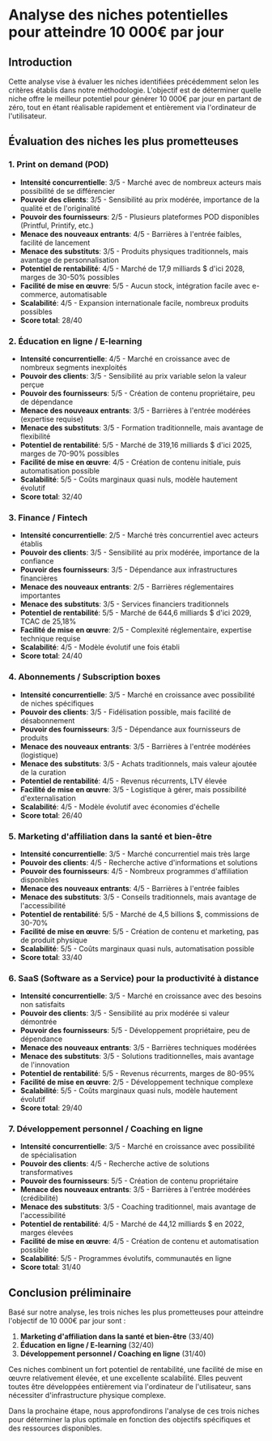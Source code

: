 # Analyse des niches potentielles pour atteindre 10 000€ par jour

## Introduction

Cette analyse vise à évaluer les niches identifiées précédemment selon les critères établis dans notre méthodologie. L'objectif est de déterminer quelle niche offre le meilleur potentiel pour générer 10 000€ par jour en partant de zéro, tout en étant réalisable rapidement et entièrement via l'ordinateur de l'utilisateur.

## Évaluation des niches les plus prometteuses

### 1. Print on demand (POD)
- **Intensité concurrentielle**: 3/5 - Marché avec de nombreux acteurs mais possibilité de se différencier
- **Pouvoir des clients**: 3/5 - Sensibilité au prix modérée, importance de la qualité et de l'originalité
- **Pouvoir des fournisseurs**: 2/5 - Plusieurs plateformes POD disponibles (Printful, Printify, etc.)
- **Menace des nouveaux entrants**: 4/5 - Barrières à l'entrée faibles, facilité de lancement
- **Menace des substituts**: 3/5 - Produits physiques traditionnels, mais avantage de personnalisation
- **Potentiel de rentabilité**: 4/5 - Marché de 17,9 milliards $ d'ici 2028, marges de 30-50% possibles
- **Facilité de mise en œuvre**: 5/5 - Aucun stock, intégration facile avec e-commerce, automatisable
- **Scalabilité**: 4/5 - Expansion internationale facile, nombreux produits possibles
- **Score total**: 28/40

### 2. Éducation en ligne / E-learning
- **Intensité concurrentielle**: 4/5 - Marché en croissance avec de nombreux segments inexploités
- **Pouvoir des clients**: 3/5 - Sensibilité au prix variable selon la valeur perçue
- **Pouvoir des fournisseurs**: 5/5 - Création de contenu propriétaire, peu de dépendance
- **Menace des nouveaux entrants**: 3/5 - Barrières à l'entrée modérées (expertise requise)
- **Menace des substituts**: 3/5 - Formation traditionnelle, mais avantage de flexibilité
- **Potentiel de rentabilité**: 5/5 - Marché de 319,16 milliards $ d'ici 2025, marges de 70-90% possibles
- **Facilité de mise en œuvre**: 4/5 - Création de contenu initiale, puis automatisation possible
- **Scalabilité**: 5/5 - Coûts marginaux quasi nuls, modèle hautement évolutif
- **Score total**: 32/40

### 3. Finance / Fintech
- **Intensité concurrentielle**: 2/5 - Marché très concurrentiel avec acteurs établis
- **Pouvoir des clients**: 3/5 - Sensibilité au prix modérée, importance de la confiance
- **Pouvoir des fournisseurs**: 3/5 - Dépendance aux infrastructures financières
- **Menace des nouveaux entrants**: 2/5 - Barrières réglementaires importantes
- **Menace des substituts**: 3/5 - Services financiers traditionnels
- **Potentiel de rentabilité**: 5/5 - Marché de 644,6 milliards $ d'ici 2029, TCAC de 25,18%
- **Facilité de mise en œuvre**: 2/5 - Complexité réglementaire, expertise technique requise
- **Scalabilité**: 4/5 - Modèle évolutif une fois établi
- **Score total**: 24/40

### 4. Abonnements / Subscription boxes
- **Intensité concurrentielle**: 3/5 - Marché en croissance avec possibilité de niches spécifiques
- **Pouvoir des clients**: 3/5 - Fidélisation possible, mais facilité de désabonnement
- **Pouvoir des fournisseurs**: 3/5 - Dépendance aux fournisseurs de produits
- **Menace des nouveaux entrants**: 3/5 - Barrières à l'entrée modérées (logistique)
- **Menace des substituts**: 3/5 - Achats traditionnels, mais valeur ajoutée de la curation
- **Potentiel de rentabilité**: 4/5 - Revenus récurrents, LTV élevée
- **Facilité de mise en œuvre**: 3/5 - Logistique à gérer, mais possibilité d'externalisation
- **Scalabilité**: 4/5 - Modèle évolutif avec économies d'échelle
- **Score total**: 26/40

### 5. Marketing d'affiliation dans la santé et bien-être
- **Intensité concurrentielle**: 3/5 - Marché concurrentiel mais très large
- **Pouvoir des clients**: 4/5 - Recherche active d'informations et solutions
- **Pouvoir des fournisseurs**: 4/5 - Nombreux programmes d'affiliation disponibles
- **Menace des nouveaux entrants**: 4/5 - Barrières à l'entrée faibles
- **Menace des substituts**: 3/5 - Conseils traditionnels, mais avantage de l'accessibilité
- **Potentiel de rentabilité**: 5/5 - Marché de 4,5 billions $, commissions de 30-70%
- **Facilité de mise en œuvre**: 5/5 - Création de contenu et marketing, pas de produit physique
- **Scalabilité**: 5/5 - Coûts marginaux quasi nuls, automatisation possible
- **Score total**: 33/40

### 6. SaaS (Software as a Service) pour la productivité à distance
- **Intensité concurrentielle**: 3/5 - Marché en croissance avec des besoins non satisfaits
- **Pouvoir des clients**: 3/5 - Sensibilité au prix modérée si valeur démontrée
- **Pouvoir des fournisseurs**: 5/5 - Développement propriétaire, peu de dépendance
- **Menace des nouveaux entrants**: 3/5 - Barrières techniques modérées
- **Menace des substituts**: 3/5 - Solutions traditionnelles, mais avantage de l'innovation
- **Potentiel de rentabilité**: 5/5 - Revenus récurrents, marges de 80-95%
- **Facilité de mise en œuvre**: 2/5 - Développement technique complexe
- **Scalabilité**: 5/5 - Coûts marginaux quasi nuls, modèle hautement évolutif
- **Score total**: 29/40

### 7. Développement personnel / Coaching en ligne
- **Intensité concurrentielle**: 3/5 - Marché en croissance avec possibilité de spécialisation
- **Pouvoir des clients**: 4/5 - Recherche active de solutions transformatives
- **Pouvoir des fournisseurs**: 5/5 - Création de contenu propriétaire
- **Menace des nouveaux entrants**: 3/5 - Barrières à l'entrée modérées (crédibilité)
- **Menace des substituts**: 3/5 - Coaching traditionnel, mais avantage de l'accessibilité
- **Potentiel de rentabilité**: 4/5 - Marché de 44,12 milliards $ en 2022, marges élevées
- **Facilité de mise en œuvre**: 4/5 - Création de contenu et automatisation possible
- **Scalabilité**: 5/5 - Programmes évolutifs, communautés en ligne
- **Score total**: 31/40

## Conclusion préliminaire

Basé sur notre analyse, les trois niches les plus prometteuses pour atteindre l'objectif de 10 000€ par jour sont :

1. **Marketing d'affiliation dans la santé et bien-être** (33/40)
2. **Éducation en ligne / E-learning** (32/40)
3. **Développement personnel / Coaching en ligne** (31/40)

Ces niches combinent un fort potentiel de rentabilité, une facilité de mise en œuvre relativement élevée, et une excellente scalabilité. Elles peuvent toutes être développées entièrement via l'ordinateur de l'utilisateur, sans nécessiter d'infrastructure physique complexe.

Dans la prochaine étape, nous approfondirons l'analyse de ces trois niches pour déterminer la plus optimale en fonction des objectifs spécifiques et des ressources disponibles.
